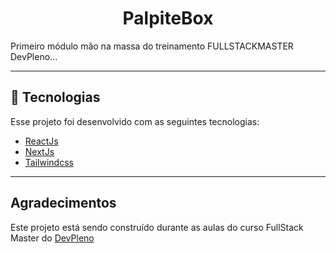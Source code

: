 
<h1 align="center">
    PalpiteBox
    </h1>

</div>


Primeiro módulo mão na massa do treinamento FULLSTACKMASTER DevPleno...

---

## 🚀 Tecnologias

Esse projeto foi desenvolvido com as seguintes tecnologias:
- [ReactJs](https://reactjs.org)
- [NextJs](https://nextjs.org)
- [Tailwindcss](https://tailwindcss.com)


---
## Agradecimentos <br />
Este projeto está sendo construído durante as aulas do curso FullStack Master do [DevPleno](https://devpleno.com)



